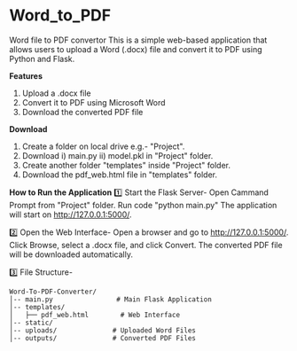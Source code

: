 # Word_to_PDF
Word file to PDF convertor
This is a simple web-based application that allows users to upload a Word (.docx) file and convert it to PDF using Python and Flask.

**Features**
1) Upload a .docx file
2) Convert it to PDF using Microsoft Word
3) Download the converted PDF file

**Download**
1) Create a folder on local drive e.g.- "Project".
2) Download i) main.py  ii) model.pkl in "Project" folder.
3) Create another folder "templates" inside "Project" folder.
4) Download the pdf_web.html file in  "templates" folder. 

**How to Run the Application**
1️⃣ Start the Flask Server- 
    Open Cammand Prompt from "Project" folder.
    Run code "python main.py"
    The application will start on http://127.0.0.1:5000/.

2️⃣ Open the Web Interface-
    Open a browser and go to http://127.0.0.1:5000/.
    Click Browse, select a .docx file, and click Convert.
    The converted PDF file will be downloaded automatically.

3️⃣ File Structure-

    Word-To-PDF-Converter/
    │-- main.py                # Main Flask Application
    │-- templates/
    │   ├── pdf_web.html        # Web Interface
    │-- static/
    │-- uploads/              # Uploaded Word Files
    │-- outputs/              # Converted PDF Files
    
